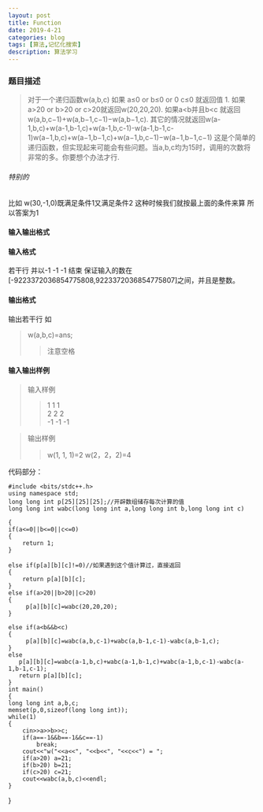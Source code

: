 ```yaml
---
layout: post
title: Function
date: 2019-4-21
categories: blog
tags: [算法,记忆化搜索]
description: 算法学习
---
```

### 题目描述


>对于一个递归函数w(a,b,c)
>如果  a≤0 or  b≤0 or 0  c≤0 就返回值 1.
>如果a>20 or b>20 or c>20就返回w(20,20,20).
>如果a<b并且b<c 就返回w(a,b,c−1)+w(a,b−1,c−1)−w(a,b−1,c).
>其它的情况就返回w(a-1,b,c)+w(a-1,b-1,c)+w(a-1,b,c-1)-w(a-1,b-1,c-1)w(a−1,b,c)+w(a−1,b−1,c)+w(a−1,b,c−1)−w(a−1,b−1,c−1)
>这是个简单的递归函数，但实现起来可能会有些问题。当a,b,c均为15时，调用的次数将非常的多。你要想个办法才行.

###### 特别的
比如 w(30,-1,0)既满足条件1又满足条件2
这种时候我们就按最上面的条件来算  所以答案为1

#### 输入输出格式

#### 输入格式
  若干行
  并以-1 -1 -1 结束
  保证输入的数在[-9223372036854775808,9223372036854775807]之间，并且是整数。

#### 输出格式
  输出若干行
  如
  >w(a,b,c)=ans;
  >>注意空格

#### 输入输出样例        
>输入样例              
>> 1 1 1              
>> 2 2 2              
>> -1 -1 -1

>输出样例
>> w(1, 1, 1)=2
>> w(2，2，2)=4

代码部分：


    #include <bits/stdc++.h>
    using namespace std;
    long long int p[25][25][25];//开辟数组储存每次计算的值
    long long int wabc(long long int a,long long int b,long long int c)

    {
    if(a<=0||b<=0||c<=0)
    {
        return 1;
    }

    else if(p[a][b][c]!=0)//如果遇到这个值计算过，直接返回
    {
        return p[a][b][c];
    }
    else if(a>20||b>20||c>20)
    {
         p[a][b][c]=wabc(20,20,20);
    }

    else if(a<b&&b<c)
    {
         p[a][b][c]=wabc(a,b,c-1)+wabc(a,b-1,c-1)-wabc(a,b-1,c);
    }
    else
       p[a][b][c]=wabc(a-1,b,c)+wabc(a-1,b-1,c)+wabc(a-1,b,c-1)-wabc(a-1,b-1,c-1);
       return p[a][b][c];
    }
    int main()
    {
    long long int a,b,c;
    memset(p,0,sizeof(long long int));
    while(1)
    {
        cin>>a>>b>>c;
        if(a==-1&&b==-1&&c==-1)
            break;
        cout<<"w("<<a<<", "<<b<<", "<<c<<") = ";
        if(a>20) a=21;
        if(b>20) b=21;
        if(c>20) c=21;
        cout<<wabc(a,b,c)<<endl;
    }
}







